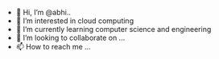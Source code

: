 - 👋 Hi, I’m @abhi..
- 👀 I’m interested in cloud computing 
- 🌱 I’m currently learning computer science and engineering 
- 💞️ I’m looking to collaborate on ...
- 📫 How to reach me ...

<!---
775292/775292 is a ✨ special ✨ repository because its `README.md` (this file) appears on your GitHub profile.
You can click the Preview link to take a look at your changes.
--->
